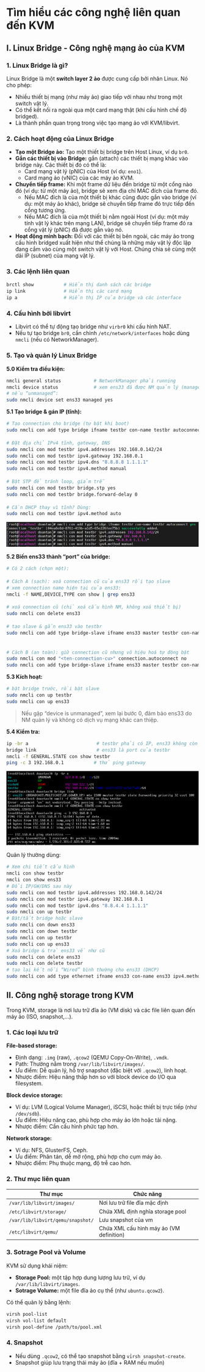# Tìm hiểu các công nghệ liên quan đến KVM

## I. Linux Bridge - Công nghệ mạng ảo của KVM

### 1. Linux Bridge là gì?

Linux Bridge là một **switch layer 2 ảo** được cung cấp bởi nhân Linux. Nó cho phép:

- Nhiều thiết bị mạng (như máy ảo) giao tiếp với nhau như trong một switch vật lý.
- Có thể kết nối ra ngoài qua một card mạng thật (khi cấu hình chế độ bridged).
- Là thành phần quan trọng trong việc tạo mạng ảo với KVM/libvirt.

### 2. Cách hoạt động của Linux Bridge

- **Tạo một Bridge ảo:** Tạo một thiết bị bridge trên Host Linux, ví dụ `br0`.
- **Gắn các thiết bị vào Bridge:** gắn (attach) các thiết bị mạng khác vào bridge này. Các thiết bị đó có thể là:
  - Card mạng vật lý (pNIC) của Host (ví dụ: `eno1`).
  - Card mạng ảo (vNIC) của các máy ảo KVM.
- **Chuyển tiếp frame:** Khi một frame dữ liệu đến bridge từ một cổng nào đó (ví dụ: từ một máy ảo), bridge sẽ xem địa chỉ MAC đích của frame đó.
  - Nếu MAC đích là của một thiết bị khác cũng được gắn vào bridge (ví dụ: một máy ảo khác), bridge sẽ chuyển tiếp frame đó trực tiếp đến cổng tương ứng.
  - Nếu MAC đích là của một thiết bị nằm ngoài Host (ví dụ: một máy tính vật lý khác trên mạng LAN), bridge sẽ chuyển tiếp frame đó ra cổng vật lý (pNIC) đã được gắn vào nó.
- **Hoạt động minh bạch:** Đối với các thiết bị bên ngoài, các máy ảo trong cấu hình bridged xuất hiện như thể chúng là những máy vật lý độc lập đang cắm vào cùng một switch vật lý với Host. Chúng chia sẻ cùng một dải IP (subnet) của mạng vật lý.

### 3. Các lệnh liên quan

```bash
brctl show           # Hiển thị danh sách các bridge
ip link              # Hiển thị các card mạng
ip a                 # Hiển thị IP của bridge và các interface
```

### 4. Cấu hình bởi libvirt

- Libvirt có thể tự động tạo bridge như `virbr0` khi cấu hình NAT.
- Nếu tự tạo bridge `br0`, cần chỉnh `/etc/network/interfaces` hoặc dùng `nmcli` (nếu có NetworkManager).

### 5. Tạo và quản lý Linux Bridge

**5.0 Kiểm tra điều kiện:**

```bash
nmcli general status            # NetworkManager phải running
nmcli device status             # xem ens33 đã được NM quản lý (managed) chưa
# nếu “unmanaged”:
sudo nmcli device set ens33 managed yes
```

**5.1 Tạo bridge & gán IP (tĩnh):**

```bash
# Tạo connection cho bridge (tự bật khi boot)
sudo nmcli con add type bridge ifname testbr con-name testbr autoconnect yes

# Đặt địa chỉ IPv4 tĩnh, gateway, DNS
sudo nmcli con mod testbr ipv4.addresses 192.168.0.142/24
sudo nmcli con mod testbr ipv4.gateway 192.168.0.1
sudo nmcli con mod testbr ipv4.dns "8.8.8.8 1.1.1.1"
sudo nmcli con mod testbr ipv4.method manual

# Bật STP để tránh loop, giảm trễ
sudo nmcli con mod testbr bridge.stp yes
sudo nmcli con mod testbr bridge.forward-delay 0

# Cần DHCP thay vì tĩnh? Dùng:
sudo nmcli con mod testbr ipv4.method auto
```

![create and assign static ip](./images/create-assign_ip.png)

**5.2 Biến ens33 thành “port” của bridge:**

```bash
# Có 2 cách (chọn một):

# Cách A (sạch): xoá connection cũ của ens33 rồi tạo slave
# xem connection name hiện tại của ens33:
nmcli -f NAME,DEVICE,TYPE con show | grep ens33

# xoá connection cũ (chỉ xoá cấu hình NM, không xoá thiết bị)
sudo nmcli con delete ens33

# tạo slave & gắn ens33 vào testbr
sudo nmcli con add type bridge-slave ifname ens33 master testbr con-name ens33 autoconnect yes


# Cách B (an toàn): giữ connection cũ nhưng vô hiệu hoá tự động bật
sudo nmcli con mod "<ten-connection-cu>" connection.autoconnect no
sudo nmcli con add type bridge-slave ifname ens33 master testbr con-name ens33 autoconnect yes
```

**5.3 Kích hoạt:**

```bash
# bật bridge trước, rồi bật slave
sudo nmcli con up testbr
sudo nmcli con up ens33
```

> Nếu gặp “device is unmanaged”, xem lại bước 0, đảm bảo ens33 do NM quản lý và không có dịch vụ mạng khác can thiệp.

**5.4 Kiểm tra:**

```bash
ip -br a                         # testbr phải có IP, ens33 không còn IP
bridge link                      # ens33 là port của testbr
nmcli -f GENERAL.STATE con show testbr
ping -c 3 192.168.0.1           # thử ping gateway
```

![checking](./images/checking.png)

Quản lý thường dùng:

```bash
# Xem chi tiết cấu hình
nmcli con show testbr
nmcli con show ens33
# Đổi IP/GW/DNS sau này
sudo nmcli con mod testbr ipv4.addresses 192.168.0.142/24
sudo nmcli con mod testbr ipv4.gateway 192.168.0.1
sudo nmcli con mod testbr ipv4.dns "8.8.4.4 1.1.1.1"
sudo nmcli con up testbr
# Bật/tắt bridge hoặc slave
sudo nmcli con down ens33
sudo nmcli con down testbr
sudo nmcli con up testbr
sudo nmcli con up ens33
# Xoá bridge & trả ens33 về như cũ
sudo nmcli con delete ens33
sudo nmcli con delete testbr
# tạo lại kết nối “Wired” bình thường cho ens33 (DHCP)
sudo nmcli con add type ethernet ifname ens33 con-name ens33 ipv4.method auto autoconnect yes
```

## II. Công nghệ storage trong KVM

Trong KVM, storage là nơi lưu trữ đĩa ảo (VM disk) và các file liên quan đến máy ảo (ISO, snapshot,...).

### 1. Các loại lưu trữ

**File-based storage:**

- Định dạng: `.img` (raw), `.qcow2` (QEMU Copy-On-Write), `.vmdk`.
- Path: Thường nằm trong `/var/lib/libvirt/images/`.
- Ưu điểm: Dễ quản lý, hỗ trợ snapshot (đặc biệt với `.qcow2`), linh hoạt.
- Nhược điểm: Hiệu năng thấp hơn so với block device do I/O qua filesystem.

**Block device storage:**

- Ví dụ: LVM (Logical Volume Manager), iSCSI, hoặc thiết bị trực tiếp (như `/dev/sdb`).
- Ưu điểm: Hiệu năng cao, phù hợp cho máy ảo lớn hoặc tải nặng.
- Nhược điểm: Cần cấu hình phức tạp hơn.

**Network storage:**

- Ví dụ: NFS, GlusterFS, Ceph.
- Ưu điểm: Phân tán, dễ mở rộng, phù hợp cho cụm máy ảo.
- Nhược điểm: Phụ thuộc mạng, độ trễ cao hơn.

### 2. Thư mục liên quan

| Thư mục | Chức năng |
|---------|-----------|
| `/var/lib/libvirt/images/` | Nơi lưu trữ file đĩa mặc định |
| `/etc/libvirt/storage/` | Chứa XML định nghĩa storage pool |
| `/var/lib/libvirt/qemu/snapshot/` | Lưu snapshot của vm |
| `/etc/libvirt/qemu/` | Chứa XML cấu hình máy ảo (VM definition) |

### 3. Sotrage Pool và Volume

KVM sử dụng khái niệm:

- **Storage Pool:** một tập hợp dung lượng lưu trữ, ví dụ `/var/lib/libvirt/images`.
- **Sotrage Volume:** một file đĩa ảo cụ thể (như `ubuntu.qcow2`).

Có thể quản lý bằng lệnh:

```bash
virsh pool-list
virsh vol-list default
virsh pool-define /path/to/pool.xml
```

### 4. Snapshot

- Nếu dùng `.qcow2`, có thể tạo snapshot bằng `vỉrsh snapshot-create`.
- Snapshot giúp lưu trạng thái máy ảo (đĩa + RAM nếu muốn)
